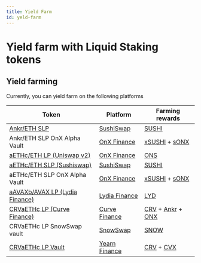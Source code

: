 ```yaml
---
title: Yield Farm
id: yeld-farm
---
```


# Yield farm with Liquid Staking tokens

## Yield farming
Currently, you can yield farm on the following platforms

| Token                                                                                                                  | Platform                                          | Farming rewards                                                                                                                                                                                                                             |
| ---------------------------------------------------------------------------------------------------------------------- | ------------------------------------------------- | ------------------------------------------------------------------------------------------------------------------------------------------------------------------------------------------------------------------------------------------- |
| [Ankr/ETH SLP](https://app.sushi.com/add/0x8290333ceF9e6D528dD5618Fb97a76f268f3EDD4/ETH)                               | [SushiSwap](https://app.sushi.com/farm)           | [SUSHI](https://etherscan.io/token/0x6b3595068778dd592e39a122f4f5a5cf09c90fe2)                                                                                                                                                              |
| Ankr/ETH SLP OnX Alpha Vault                                                                                           | [OnX Finance](https://app.onx.finance/vaults)     | [xSUSHI](https://etherscan.io/token/0x8798249c2E607446EfB7Ad49eC89dD1865Ff4272) + [sONX](https://etherscan.io/token/0xa99f0ad2a539b2867fcfea47f7e71f240940b47c)                                                                             |
| [aETHc/ETH LP (Uniswap v2)](https://app.uniswap.org/#/add/v2/0xE95A203B1a91a908F9B9CE46459d101078c2c3cb/ETH)           | [OnX Finance](https://app.onx.finance/farming)    | [ONS](https://etherscan.io/token/0xfC97C0c12438B6E4CF246cD831b02FeF4950DCAD#balances)                                                                                                                                                       |
| [aETHc/ETH SLP (Sushiswap)](https://app.sushi.com/add/0xE95A203B1a91a908F9B9CE46459d101078c2c3cb/ETH)                  | [SushiSwap](https://app.sushi.com/farm)           | [SUSHI](https://etherscan.io/token/0x6b3595068778dd592e39a122f4f5a5cf09c90fe2)                                                                                                                                                              |
| aETHc/ETH SLP OnX Alpha Vault                                                                                          | [OnX Finance](https://app.onx.finance/vaults)     | [xSUSHI](https://etherscan.io/token/0x8798249c2E607446EfB7Ad49eC89dD1865Ff4272) + [sONX](https://etherscan.io/token/0xa99f0ad2a539b2867fcfea47f7e71f240940b47c)                                                                             |
| [aAVAXb/AVAX LP (Lydia Finance)](https://exchange.lydia.finance/#/add/AVAX/0x6C6f910A79639dcC94b4feEF59Ff507c2E843929) | [Lydia Finance](https://www.lydia.finance/farms)  | [LYD](https://cchain.explorer.avax.network/tokens/0x4C9B4E1AC6F24CdE3660D5E4Ef1eBF77C710C084/token-transfers)                                                                                                                               |
| [CRVaETHc LP (Curve Finance)](https://etherscan.io/address/0xaA17A236F2bAdc98DDc0Cf999AbB47D47Fc0A6Cf)                 | [Curve Finance](https://curve.fi/ankreth/deposit) | [CRV](https://etherscan.io/token/0xd533a949740bb3306d119cc777fa900ba034cd52) + [Ankr](https://etherscan.io/token/0x8290333cef9e6d528dd5618fb97a76f268f3edd4) + [ONX](https://etherscan.io/token/0xe0ad1806fd3e7edf6ff52fdb822432e847411033) |
| CRVaETHc LP SnowSwap vault                                                                                             | [SnowSwap](https://snowswap.org/crveth/deposit)   | [SNOW](https://etherscan.io/token/0xfe9a29ab92522d14fc65880d817214261d8479ae)                                                                                                                                                               |
| [CRVaETHc LP Vault](https://etherscan.io/address/0x132d8D2C76Db3812403431fAcB00F3453Fc42125)                           | [Yearn Finance](https://yearn.finance/vaults)     | [CRV](https://etherscan.io/token/0xD533a949740bb3306d119CC777fa900bA034cd52) + [CVX](https://etherscan.io/token/0x4e3fbd56cd56c3e72c1403e103b45db9da5b9d2b)                                                                                 |